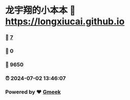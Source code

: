 # 龙宇翔的小本本 :link: https://longxiucai.github.io 
### :page_facing_up: [7](https://longxiucai.github.io/tag.html) 
### :speech_balloon: 0 
### :hibiscus: 9650 
### :alarm_clock: 2024-07-02 13:46:07 
### Powered by :heart: [Gmeek](https://github.com/Meekdai/Gmeek)
